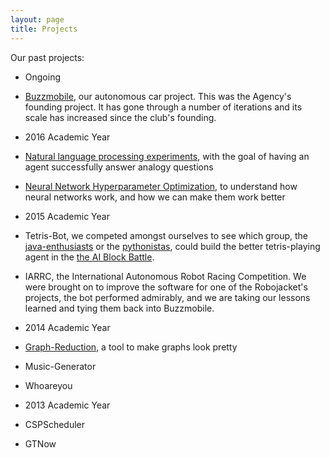 ```yaml
---
layout: page
title: Projects
---
```


Our past projects:


 - Ongoing
  - [Buzzmobile](https://github.com/gtagency/buzzmobile), our autonomous car project. This was the Agency's founding project. It has gone through a number of iterations and its scale has increased since the club's founding.
  
 - 2016 Academic Year
  - [Natural language processing experiments](https://github.com/gtagency/newage-lateral-piping), with the goal of having an agent successfully answer analogy questions
  - [Neural Network Hyperparameter Optimization](https://github.com/gtagency/nn-hyper-octopus), to understand how neural networks work, and how we can make them work better

 - 2015 Academic Year
  - Tetris-Bot, we competed amongst ourselves to see which group, the [java-enthusiasts](https://github.com/gtagency/tetris-java) or the [pythonistas](https://github.com/gtagency/tetris-python), could build the better tetris-playing agent in the [the AI Block Battle](http://theaigames.com/competitions/ai-block-battle).
   - IARRC, the International Autonomous Robot Racing Competition. We were brought on to improve the software for one of the Robojacket's projects, the bot performed admirably, and we are taking our lessons learned and tying them back into Buzzmobile.
 
 - 2014 Academic Year
  - [Graph-Reduction](https://github.com/gtagency/graph-reduction), a tool to make graphs look pretty
  - Music-Generator
  - Whoareyou

 - 2013 Academic Year
  - CSPScheduler
  - GTNow
